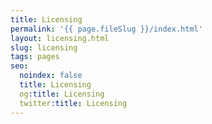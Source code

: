 ```yaml
---
title: Licensing
permalink: '{{ page.fileSlug }}/index.html'
layout: licensing.html
slug: licensing
tags: pages
seo:
  noindex: false
  title: Licensing
  og:title: Licensing
  twitter:title: Licensing
---
```



